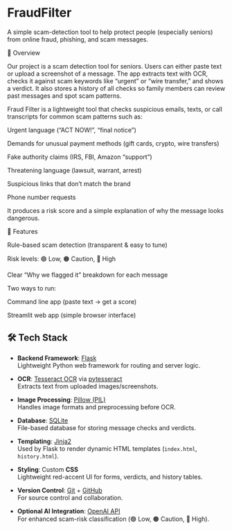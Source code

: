 ﻿# FraudFilter

A simple scam-detection tool to help protect people (especially seniors) from online fraud, phishing, and scam messages.

📖 Overview

Our project is a scam detection tool for seniors. Users can either paste text or upload a screenshot of a message. The app extracts text with OCR, checks it against scam keywords like “urgent” or “wire transfer,” and shows a verdict. It also stores a history of all checks so family members can review past messages and spot scam patterns.

Fraud Filter is a lightweight tool that checks suspicious emails, texts, or call transcripts for common scam patterns such as:

Urgent language (“ACT NOW!”, “final notice”)

Demands for unusual payment methods (gift cards, crypto, wire transfers)

Fake authority claims (IRS, FBI, Amazon “support”)

Threatening language (lawsuit, warrant, arrest)

Suspicious links that don’t match the brand

Phone number requests

It produces a risk score and a simple explanation of why the message looks dangerous.

🚀 Features

Rule-based scam detection (transparent & easy to tune)

Risk levels: 🟢 Low, 🟠 Caution, 🔴 High

Clear “Why we flagged it” breakdown for each message

Two ways to run:

Command line app (paste text → get a score)

Streamlit web app (simple browser interface)

## 🛠 Tech Stack

- **Backend Framework**: [Flask](https://flask.palletsprojects.com/)  
  Lightweight Python web framework for routing and server logic.

- **OCR**: [Tesseract OCR](https://github.com/tesseract-ocr/tesseract) via [pytesseract](https://pypi.org/project/pytesseract/)  
  Extracts text from uploaded images/screenshots.

- **Image Processing**: [Pillow (PIL)](https://python-pillow.org/)  
  Handles image formats and preprocessing before OCR.

- **Database**: [SQLite](https://www.sqlite.org/)  
  File-based database for storing message checks and verdicts.

- **Templating**: [Jinja2](https://jinja.palletsprojects.com/)  
  Used by Flask to render dynamic HTML templates (`index.html`, `history.html`).

- **Styling**: Custom **CSS**  
  Lightweight red-accent UI for forms, verdicts, and history tables.

- **Version Control**: [Git](https://git-scm.com/) + [GitHub](https://github.com/)  
  For source control and collaboration.

- **Optional AI Integration**: [OpenAI API](https://platform.openai.com/)  
  For enhanced scam-risk classification (🟢 Low, 🟠 Caution, 🔴 High).

